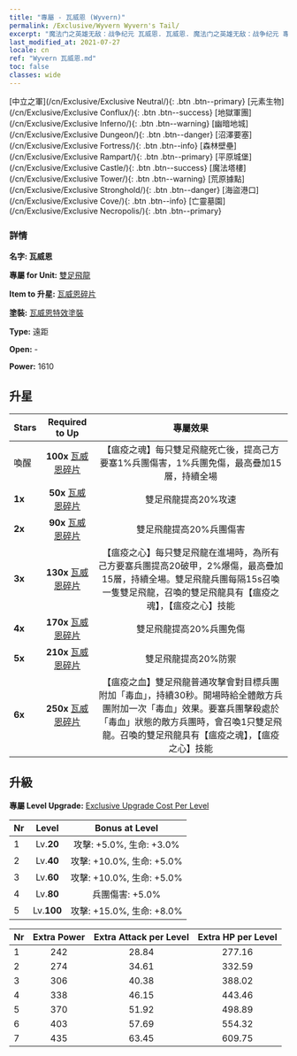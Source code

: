 ```yaml
---
title: "專屬 - 瓦威恩 (Wyvern)"
permalink: /Exclusive/Wyvern Wyvern's Tail/
excerpt: "魔法门之英雄无敌：战争纪元 瓦威恩. 瓦威恩. 魔法门之英雄无敌：战争纪元 專屬 瓦威恩. 雙足飛龍 專屬."
last_modified_at: 2021-07-27
locale: cn
ref: "Wyvern 瓦威恩.md"
toc: false
classes: wide
---
```

 [中立之軍](/cn/Exclusive/Exclusive Neutral/){: .btn .btn--primary} [元素生物](/cn/Exclusive/Exclusive Conflux/){: .btn .btn--success} [地獄軍團](/cn/Exclusive/Exclusive Inferno/){: .btn .btn--warning} [幽暗地城](/cn/Exclusive/Exclusive Dungeon/){: .btn .btn--danger} [沼澤要塞](/cn/Exclusive/Exclusive Fortress/){: .btn .btn--info} [森林壁壘](/cn/Exclusive/Exclusive Rampart/){: .btn .btn--primary} [平原城堡](/cn/Exclusive/Exclusive Castle/){: .btn .btn--success} [魔法塔樓](/cn/Exclusive/Exclusive Tower/){: .btn .btn--warning} [荒原據點](/cn/Exclusive/Exclusive Stronghold/){: .btn .btn--danger} [海盜港口](/cn/Exclusive/Exclusive Cove/){: .btn .btn--info} [亡靈墓園](/cn/Exclusive/Exclusive Necropolis/){: .btn .btn--primary} 

### 詳情
 **名字: 瓦威恩** 

 **專屬 for Unit:** [雙足飛龍](/cn/units/Wyvern/) 

 **Item to 升星:** [瓦威恩碎片](/cn/Items/con_996/)

 **塗裝:** [瓦威恩特效塗裝](/cn/Items/con_664/)

 **Type:** 遠距

 **Open:** -

 **Power:** 1610

## 升星

  |     Stars    |  Required to Up | 專屬效果 |
  |:-------------|:---------------:|:---------------:|
  |  喚醒  | **100x** [瓦威恩碎片](/cn/Items/con_996/) | 【瘟疫之魂】每只雙足飛龍死亡後，提高己方要塞1%兵團傷害，1%兵團免傷，最高疊加15層，持續全場 |
  | **1x** <i class="fas fa-star"/> | **50x** [瓦威恩碎片](/cn/Items/con_996/) | 雙足飛龍提高20%攻速 |
  | **2x** <i class="fas fa-star"/> | **90x** [瓦威恩碎片](/cn/Items/con_996/) | 雙足飛龍提高20%兵團傷害 |
  | **3x** <i class="fas fa-star"/> | **130x** [瓦威恩碎片](/cn/Items/con_996/) | 【瘟疫之心】每只雙足飛龍在進場時，為所有己方要塞兵團提高20破甲，2%爆傷，最高疊加15層，持續全場。雙足飛龍兵團每隔15s召喚一隻雙足飛龍，召喚的雙足飛龍具有【瘟疫之魂】，【瘟疫之心】技能 |
  | **4x** <i class="fas fa-star"/> | **170x** [瓦威恩碎片](/cn/Items/con_996/) | 雙足飛龍提高20%兵團免傷 |
  | **5x** <i class="fas fa-star"/> | **210x** [瓦威恩碎片](/cn/Items/con_996/) | 雙足飛龍提高20%防禦 |
  | **6x** <i class="fas fa-star"/> | **250x** [瓦威恩碎片](/cn/Items/con_996/) | 【瘟疫之血】雙足飛龍普通攻擊會對目標兵團附加「毒血」，持續30秒。開場時給全體敵方兵團附加一次「毒血」效果。要塞兵團擊殺處於「毒血」狀態的敵方兵團時，會召喚1只雙足飛龍。召喚的雙足飛龍具有【瘟疫之魂】，【瘟疫之心】技能 |


## 升級
 **專屬 Level Upgrade:** [Exclusive Upgrade Cost Per Level](/Exclusive/ExclusiveUpgradeCostPerLevel/)

  |  Nr  |   Level  | Bonus at Level |
  |:-----|:--------:|:--------------:|
  | 1 | Lv.**20** | 攻擊: +5.0%, 生命: +3.0% |
  | 2 | Lv.**40** | 攻擊: +10.0%, 生命: +5.0% |
  | 3 | Lv.**60** | 攻擊: +10.0%, 生命: +5.0% |
  | 4 | Lv.**80** | 兵團傷害: +5.0% |
  | 5 | Lv.**100** | 攻擊: +15.0%, 生命: +8.0% |


  |  Nr  |  Extra Power | Extra Attack per Level | Extra HP per Level |
  |:-----|:--------:|:--------:|:--------:|
  | 1 | 242 | 28.84 | 277.16 |
  | 2 | 274 | 34.61 | 332.59 |
  | 3 | 306 | 40.38 | 388.02 |
  | 4 | 338 | 46.15 | 443.46 |
  | 5 | 370 | 51.92 | 498.89 |
  | 6 | 403 | 57.69 | 554.32 |
  | 7 | 435 | 63.45 | 609.75 |


